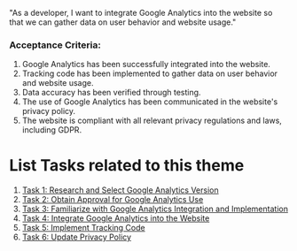 "As a developer, I want to integrate Google Analytics into the website so that we can gather data on user behavior and website usage."

### Acceptance Criteria:

1. Google Analytics has been successfully integrated into the website.
2. Tracking code has been implemented to gather data on user behavior and website usage.
3. Data accuracy has been verified through testing.
4. The use of Google Analytics has been communicated in the website's privacy policy.
5. The website is compliant with all relevant privacy regulations and laws, including GDPR.


# List Tasks related to this theme
1. [Task 1: Research and Select Google Analytics Version](documentation/templates/theme/initiatives/epics/stories/tasks/task_template.md)
2. [Task 2: Obtain Approval for Google Analytics Use](documentation/templates/theme/initiatives/epics/stories/tasks/task_template_2.md)
3. [Task 3: Familiarize with Google Analytics Integration and Implementation](documentation/templates/theme/initiatives/epics/stories/tasks/task_template_3.md)
4. [Task 4: Integrate Google Analytics into the Website](documentation/templates/theme/initiatives/epics/stories/tasks/task_template_4.md)
5. [Task 5: Implement Tracking Code](documentation/templates/theme/initiatives/epics/stories/tasks/task_template_5.md)
6. [Task 6: Update Privacy Policy](documentation/templates/theme/initiatives/epics/stories/tasks/task_template_6.md)